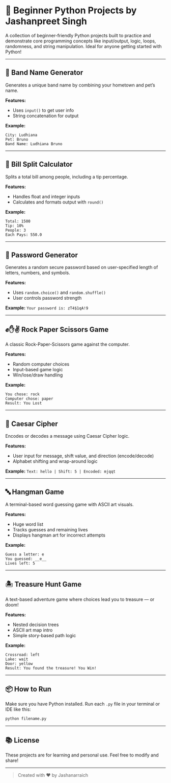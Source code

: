 # 🐍 Beginner Python Projects by Jashanpreet Singh

A collection of beginner-friendly Python projects built to practice and demonstrate core programming concepts like input/output, logic, loops, randomness, and string manipulation. Ideal for anyone getting started with Python!

---

## 🎸 Band Name Generator
Generates a unique band name by combining your hometown and pet’s name.

**Features:**
- Uses `input()` to get user info
- String concatenation for output

**Example:**
```
City: Ludhiana
Pet: Bruno
Band Name: Ludhiana Bruno
```

---

## 💸 Bill Split Calculator
Splits a total bill among people, including a tip percentage.

**Features:**
- Handles float and integer inputs
- Calculates and formats output with `round()`

**Example:**
```
Total: 1500
Tip: 10%
People: 3
Each Pays: 550.0
```

---

## 🔐 Password Generator
Generates a random secure password based on user-specified length of letters, numbers, and symbols.

**Features:**
- Uses `random.choice()` and `random.shuffle()`
- User controls password strength

**Example:** `Your password is: zT4$1qA!9`

---

## ✊✋✌️ Rock Paper Scissors Game
A classic Rock-Paper-Scissors game against the computer.

**Features:**
- Random computer choices
- Input-based game logic
- Win/lose/draw handling

**Example:**
```
You chose: rock
Computer chose: paper
Result: You Lost
```

---

## 🔐 Caesar Cipher
Encodes or decodes a message using Caesar Cipher logic.

**Features:**
- User input for message, shift value, and direction (encode/decode)
- Alphabet shifting and wrap-around logic

**Example:** `Text: hello | Shift: 5 | Encoded: mjqqt`

---

## 🔤 Hangman Game
A terminal-based word guessing game with ASCII art visuals.

**Features:**
- Huge word list
- Tracks guesses and remaining lives
- Displays hangman art for incorrect attempts

**Example:**
```
Guess a letter: e
You guessed: __e__
Lives left: 5
```

---

## 🏝️ Treasure Hunt Game
A text-based adventure game where choices lead you to treasure — or doom!

**Features:**
- Nested decision trees
- ASCII art map intro
- Simple story-based path logic

**Example:**
```
Crossroad: left
Lake: wait
Door: yellow
Result: You found the treasure! You Win!
```

---

## 📦 How to Run
Make sure you have Python installed. Run each `.py` file in your terminal or IDE like this:

```bash
python filename.py
```

---

## 📚 License
These projects are for learning and personal use. Feel free to modify and share!

---

> Created with ❤️ by Jashanarraich
